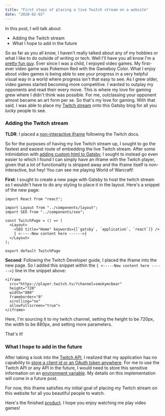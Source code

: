 ```yaml
---
title: "First steps of placing a live Twitch stream on a website"
date: "2020-02-03"
---
```


In this post, I will talk about:
* Adding the Twitch stream
* What I hope to add in the future

So as far as you all know, I haven't really talked about any of my hobbies or what I like to do outside of writing or tech. Well I'll have you all know I'm a [pretty fun guy](https://www.ctvnews.ca/polopoly_fs/1.4106952.1537806593!/httpImage/image.jpg_gen/derivatives/landscape_1020/image.jpg). Ever since I was a child, I enjoyed video games. My first-ever video game was Pokemon Red with the Gameboy Color. What I enjoy about video games is being able to see your progress in a very helpful visual way in a world where progress isn't that easy to see. As I grew older, video games started becoming more competitive. I wanted to outplay my opponents and read their every move. This is where my love for gaming grew where I didn't think was possible. For me, outclassing your opponent almost became an art form per se. So that's my love for gaming. With that said, I was able to place my [Twitch stream](https://www.twitch.tv/smokymcbear) onto this Gatsby blog for all you _lucky_ people to see.

### Adding the Twitch stream

__TLDR__: I placed a [non-interactive iframe](https://dev.twitch.tv/docs/embed/video-and-clips#non-interactive-inline-frames-for-live-streams-and-vods) following the Twitch docs.

So for the purposes of having my live Twitch stream up, I sought to go the fastest and easiest route of embedding the live Twitch stream. After some intimidation with [adding custom html to Gatsby](https://www.gatsbyjs.org/docs/custom-html/), I sought to instead go even easier to which I found I can simply have an iframe with the Twitch player, given that a lot of functionality is stripped away and the iframe itself is non-interactive, but hey! You can see me playing World of Warcraft!

__First__: I sought to create a new page with Gatsby to host the twitch stream so I wouldn't have to do any styling to place it in the layout. Here's a snippet of the new page:

```
import React from "react";

import Layout from "../components/layout";
import SEO from "../components/seo";

const TwitchPage = () => (
  <Layout>
    <SEO title="Home" keywords={[`gatsby`, `application`, `react`]} />
    { <-----New content here ------>}
  </Layout>
);

export default TwitchPage
```

__Second__: Following the Twitch Developer guide, I placed the iframe into the new page. So I added this snippet within the `{ <-----New content here ------>}` line in the snippet above:

```
<iframe
  src="https://player.twitch.tv/?channel=smokymcbear"
  height="720"
  width="880"
  frameborder="0"
  scrolling="no"
  allowfullscreen="true">
</iframe>
```

Here, I'm sourcing it to my twitch channel, setting the height to be 720px, the width to be 880px, and setting more parameters.

That's it!

### What I hope to add in the future

After taking a look into the [Twitch API](https://dev.twitch.tv/docs/api), I realized that my application has no capability to [store a client id or an OAuth token anywhere](https://www.oauth.com/oauth2-servers/client-registration/client-id-secret/). For me to use the Twitch API or any API in the future, I would need to store this sensitive information on an [environment variable](https://hackernoon.com/how-to-use-environment-variables-keep-your-secret-keys-safe-secure-8b1a7877d69c). My details on this implementation will come in a future post.

For now, this iframe satisfies my initial goal of placing my Twitch stream on this website for all you beautiful people to watch.

Here's the finished [product](http://klam.space/twitch). I hope you enjoy watching me play video games!
